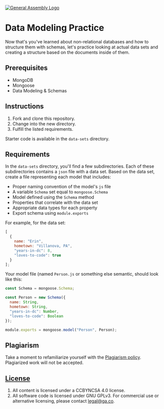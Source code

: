 [![General Assembly Logo](https://camo.githubusercontent.com/1a91b05b8f4d44b5bbfb83abac2b0996d8e26c92/687474703a2f2f692e696d6775722e636f6d2f6b6538555354712e706e67)](https://generalassemb.ly/education/web-development-immersive)

# Data Modeling Practice

Now that's you've learned about non-relational databases and how to structure
them with schemas, let's practice looking at actual data sets and creating a
structure based on the documents inside of them.

## Prerequisites

- MongoDB
- Mongoose
- Data Modeling & Schemas

## Instructions

1. Fork and clone this repository.
2. Change into the new directory.
3. Fulfill the listed requirements.

Starter code is available in the `data-sets` directory. 


## Requirements

In the `data-sets` directory, you'll find a few subdirectories. Each of these
subdirectories contains a `json` file with a data set. Based on the data set,
create a file representing each model that includes:

- Proper naming convention of the model's `js` file
- A variable `Schema` set equal to `mongoose.Schema`
- Model defined using the `Schema` method
- Properties that correlate with the data set
- Appropriate data types for each property
- Export schema using `module.exports`

For example, for the data set:

```js
[
  {
    name: "Erin",
    hometown: "Villanova, PA",
    "years-in-dc": 8,
    "loves-to-code": true
  }
];
```

Your model file (named `Person.js` or something else semantic, should look like
this:

```js
const Schema = mongoose.Schema;

const Person = new Schema({
  name: String,
  hometown: String,
  "years-in-dc": Number,
  "loves-to-code": Boolean
});

module.exports = mongoose.model("Person", Person);
```

## Plagiarism

Take a moment to refamiliarize yourself with the
[Plagiarism policy](https://git.generalassemb.ly/DC-WDI/Administrative/blob/master/plagiarism.md).
Plagiarized work will not be accepted.

## [License](LICENSE)

1.  All content is licensed under a CC­BY­NC­SA 4.0 license.
1.  All software code is licensed under GNU GPLv3. For commercial use or
    alternative licensing, please contact legal@ga.co.
